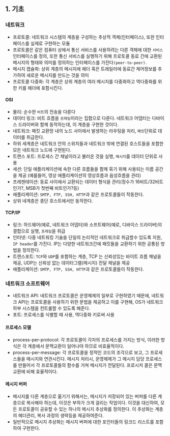## 1. 기초

### 네트워크
- 프로토콜: 네트워크 시스템의 계층을 구성하는 추상적 객체(인터페이스), 또한 인터페이스를 실제로 구현하는 모듈
- 프로토콜은 같은 컴퓨터 상에서 통신 서비스를 사용하려는 다른 객체에 대한 `서비스` 인터페이스를 정의, 또한 통신 서비스를 실행하기 위해 프로토콜 동료 간에 교환된 메시지의 형태와 의미를 정의하는 인터페이스를 가진다`(peer-to-peer)`.
- 메시지 캡슐화: 상위 계층의 메시지에 헤더 혹은 트레일러에 동료간 제어정보를 추가하여 새로운 메시지를 만드는 것을 의미
- 프로토콜 다중화: 각 계층은 상위 계층의 여러 메시지를 다중화하고 역다중화를 위한 키를 헤더에 포함시킨다.

#### OSI
- 물리: 순수한 `비트`의 전송을 다룬다
- 데이터 링크: 비트 흐름을 `프레임`이라는 집합으로 다룬다. 네트워크 어댑터는 다바이스 드라이버와 함께 동작하는데, 이 계층을 구현한 것이다.
- 네트워크: 패킷 교환망 내의 노드 사이에서 발생하는 라우팅을 처리, `패킷`단위로 데이터를 취급한다. 
- 하위 세계층은 네트워크 안의 스위치들과 네트워크 밖에 연결된 호스트들을 포함한 모든 네트워크 노드에 구현된다.
- 트랜스 포트: 프로세스 간 채널이라고 불러온 것을 실행, `메시지`를 데이터 단위로 사용
- 세션: 단일 애플리케이션에 속한 다른 흐름들을 함께 묶기 위해 사용되는 이름 공간을 제공 (예를들어, 영상 애플리케이션의 영상흐름과 음성흐름을 관리)
- 프레젠테이션: 동료 사이에서 교환되는 데이터 형식을 관리(정수가 16비트/32비트인가?, MSB가 첫번째 비트인가?등)
- 애플리케이션: `SMTP, FTP, SSH, HTTP`과 같은 프로토콜들이 작동한다.
- 상위 네계층은 종단 호스트에서만 동작한다.

####  TCP/IP
- 링크: 하드웨어(예로, 네트워크 어댑터)와 소프트웨어(예로, 디바이스 드라이버)의 결합으로 실행, `프레임`을 취급
- 인터넷: 다중 네트워킹 기술을 단일의 논리적인 네트워크로 취급할수 있도록 지원, `IP header`를 가진다. IP는 다양한 네트워크간에 패킷들을 교환하기 위한 공통된 방법을 정의한다.
- 트렌스포트: `TCP`와 `UDP`를 포함하는 계층, TCP 는 신뢰성있는 바이트 흐름 채널을 제공, UDP는 신뢰성 없는 데이터그램(메시지) 전달 채널을 제공
- 애플리케이션: `SMTP, FTP, SSH, HTTP`과 같은 프로토콜들이 작동한다.

### 네트워크 소프트웨어
- 네트워크 API: 네트워크 프로토콜은 운영체제의 일부로 구현하였기 때문에, 네트워크 API는 프로토콜을 사용하기 위한 문법을 제공하고 이를 구현해, OS가 네트워크 하부 시스템을 컨트롤할 수 있도록 해준다.
- 포트: 프로세스를 식별할 때 사용, 역다중화 키로써 사용

#### 프로세스 모델
- process-per-protocol: 각 프로토콜이 각자의 프로세스를 가지는 방식, 이러한 방식은 각 계층에서 문맥교환이 일어나야 하므로 비효율적이다.
- process-per-message: 각 프로토콜을 정적인 코드의 조각으로 보고, 그 프로세스들을 메시지와 연관시킨다. 메시지 처리시, 운영체제가 그 메시지 담당 프로세스를 만들어서 각 프로토콜들의 함수를 거쳐 메시지가 전달된다. 프로시저 콜은 문맥교환에 비해 효율적이다.

#### 메시지 버퍼
- 메시지를 다른 계층으로 옮기기 위해서는, 메시지가 저장되어 있는 버퍼를 다른 계층으로 복사해야 하는데, 이것은 부하가 크게 걸리는 작업이다. 이것을 대신하여, 모든 프로토콜이 공유할 수 있는 하나의 메시지 추상화를 정의한다. 이 추상화는 계층의 헤더관리, 복사 과정의 생략등을 제공하여준다.
- 일반적으로 메시지 추상화는 메시지 버퍼에 대한 포인터들의 링크드 리스트를 포함하여 구현한다.
